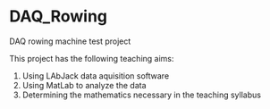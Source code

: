 # DAQ_Rowing
DAQ  rowing machine test project

This project has the following teaching aims:
1. Using LAbJack data aquisition software
2. Using MatLab to analyze the data
3. Determining the mathematics necessary in the teaching syllabus

